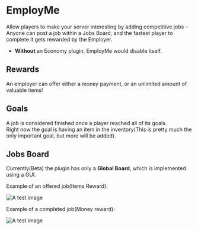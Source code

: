 # EmployMe
Allow players to make your server interesting by adding competitive jobs - Anyone can post a job within a Jobs Board, and the fastest player to complete it gets rewarded by the Employer.

* **Without** an Economy plugin, EmployMe would disable itself.

## Rewards
An employer can offer either a money payment, or an unlimited amount of valuable items!

## Goals
A job is considered finished once a player reached all of its goals.\
Right now the goal is having an item in the inventory(This is pretty much the only important goal, but more will be added).

## Jobs Board
Currently(Beta) the plugin has only a **Global Board**, which is implemented using a GUI.

Example of an offered job(Items Reward):

![A test image](https://i.imgur.com/Liky0Yr.png)

Example of a completed job(Money reward):

![A test image](https://i.imgur.com/A1ITD69.png)
